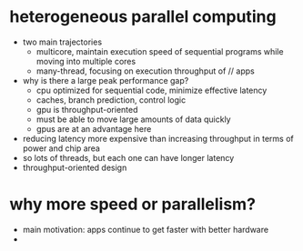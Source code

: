 # heterogeneous parallel computing
- two main trajectories
	- multicore, maintain execution speed of sequential programs while moving into multiple cores
	- many-thread, focusing on execution throughput of // apps
- why is there a large peak performance gap?
	- cpu optimized for sequential code, minimize effective latency
	- caches, branch prediction, control logic
	- gpu is throughput-oriented
	- must be able to move large amounts of data quickly
	- gpus are at an advantage here
- reducing latency more expensive than increasing throughput in terms of power and chip area
- so lots of threads, but each one can have longer latency
- throughput-oriented design
# why more speed or parallelism?
- main motivation: apps continue to get faster with better hardware
- 